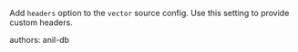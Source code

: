 Add `headers` option to the `vector` source config. Use this setting to provide custom headers.

authors: anil-db
